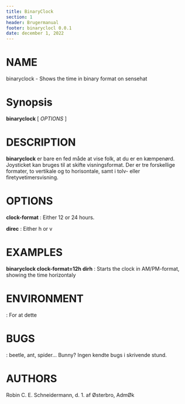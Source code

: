 ```yaml
---
title: BinaryClock
section: 1
header: Brugermanual
footer: binaryclocl 0.0.1
date: december 1, 2022
---
```


# NAME
binaryclock - Shows the time in binary format on sensehat

# Synopsis
**binaryclock** [ *OPTIONS* ]

# DESCRIPTION
**binaryclock** er bare en fed måde at vise folk, at du er en kæmpenørd.
Joysticket kan bruges til at skifte visningsformat.
Der er tre forskellige formater, to vertikale og to horisontale, samt i tolv- eller firetyvetimersvisning.


# OPTIONS

**clock-format**
:   Either 12 or 24 hours.

**direc**
:   Either h or v

# EXAMPLES

**binaryclock clock-format=12h dirh**
: Starts the clock in AM/PM-format, showing the time horizontaly 

# ENVIRONMENT
: For at dette

# BUGS
: beetle, ant, spider... Bunny? Ingen kendte bugs i skrivende stund.

# AUTHORS
Robin C. E. Schneidermann, d. 1. af Østerbro, AdmØk